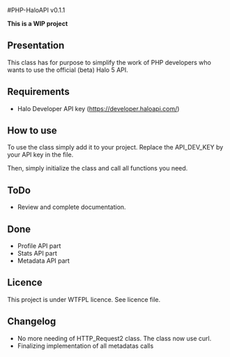 #PHP-HaloAPI v0.1.1

**This is a WIP project**

## Presentation
This class has for purpose to simplify the work of PHP developers who wants to use the official (beta) Halo 5 API.

## Requirements
* Halo Developer API key (https://developer.haloapi.com/)

## How to use
To use the class simply add it to your project.
Replace the API_DEV_KEY by your API key in the file.

Then, simply initialize the class and call all functions you need.

## ToDo
* Review and complete documentation.

## Done
* Profile API part
* Stats API part
* Metadata API part

## Licence
This project is under WTFPL licence. See licence file.

## Changelog
* No more needing of HTTP_Request2 class. The class now use curl.
* Finalizing implementation of all metadatas calls